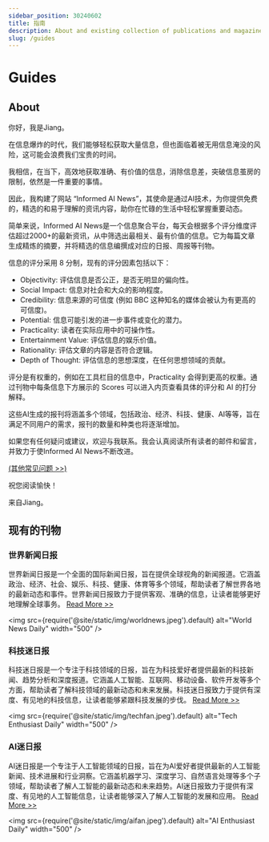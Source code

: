 ```yaml
---
sidebar_position: 30240602
title: 指南
description: About and existing collection of publications and magazines
slug: /guides
---
```

# Guides

## About

你好，我是Jiang。

在信息爆炸的时代，我们能够轻松获取大量信息，但也面临着被无用信息淹没的风险，这可能会浪费我们宝贵的时间。

我相信，在当下，高效地获取准确、有价值的信息，消除信息差，突破信息茧房的限制，依然是一件重要的事情。

因此，我构建了网站 “Informed AI News”，其使命是通过AI技术，为你提供免费的，精选的和易于理解的资讯内容，助你在忙碌的生活中轻松掌握重要动态。

简单来说，Informed AI News是一个信息聚合平台，每天会根据多个评分维度评估超过2000+的最新资讯，从中筛选出最相关、最有价值的信息。它为每篇文章生成精炼的摘要，并将精选的信息编撰成对应的日报、周报等刊物。

信息的评分采用 8 分制，现有的评分因素包括以下：

- Objectivity: 评估信息是否公正，是否无明显的偏向性。
- Social Impact: 信息对社会和大众的影响程度。
- Credibility: 信息来源的可信度 (例如 BBC 这种知名的媒体会被认为有更高的可信度)。
- Potential: 信息可能引发的进一步事件或变化的潜力。
- Practicality: 读者在实际应用中的可操作性。
- Entertainment Value: 评估信息的娱乐价值。
- Rationality: 评估文章的内容是否符合逻辑。
- Depth of Thought: 评估信息的思想深度，在任何思想领域的贡献。

评分是有权重的，例如在工具栏目的信息中，Practicality 会得到更高的权重。通过刊物中每条信息下方展示的 Scores 可以进入内页查看具体的评分和 AI 的打分解释。

这些AI生成的报刊将涵盖多个领域，包括政治、经济、科技、健康、AI等等，旨在满足不同用户的需求，报刊的数量和种类也将逐渐增加。

如果您有任何疑问或建议，欢迎与我联系。我会认真阅读所有读者的邮件和留言，并致力于使Informed AI News不断改进。

[(其他常见问题 >>)](/#faq)

祝您阅读愉快！ 

来自Jiang。

## 现有的刊物

### 世界新闻日报

世界新闻日报是一个全面的国际新闻日报，旨在提供全球视角的新闻报道。它涵盖政治、经济、社会、娱乐、科技、健康、体育等多个领域，帮助读者了解世界各地的最新动态和事件。世界新闻日报致力于提供客观、准确的信息，让读者能够更好地理解全球事务。
[Read More >>](/docs/world-news-daily)

<img
src={require('@site/static/img/worldnews.jpeg').default}
alt="World News Daily"
width="500"
/>

### 科技迷日报

科技迷日报是一个专注于科技领域的日报，旨在为科技爱好者提供最新的科技新闻、趋势分析和深度报道。它涵盖人工智能、互联网、移动设备、软件开发等多个方面，帮助读者了解科技领域的最新动态和未来发展。科技迷日报致力于提供有深度、有见地的科技信息，让读者能够紧跟科技发展的步伐。
[Read More >>](/docs/tech-enthusiast-daily)

<img
src={require('@site/static/img/techfan.jpeg').default}
alt="Tech Enthusiast Daily"
width="500"
/>

### AI迷日报

AI迷日报是一个专注于人工智能领域的日报，旨在为AI爱好者提供最新的人工智能新闻、技术进展和行业洞察。它涵盖机器学习、深度学习、自然语言处理等多个子领域，帮助读者了解人工智能的最新动态和未来趋势。AI迷日报致力于提供有深度、有见地的人工智能信息，让读者能够深入了解人工智能的发展和应用。
[Read More >>](/docs/ai-enthusiast-daily)

<img
src={require('@site/static/img/aifan.jpeg').default}
alt="AI Enthusiast Daily"
width="500"
/>
